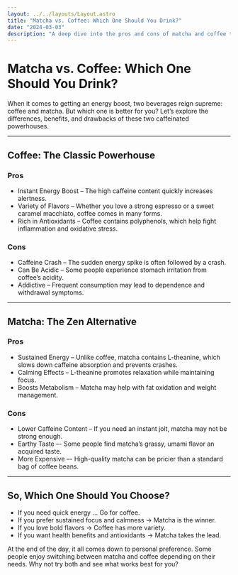 ```yaml
---
layout: ../../layouts/Layout.astro
title: "Matcha vs. Coffee: Which One Should You Drink?"
date: "2024-03-03"
description: "A deep dive into the pros and cons of matcha and coffee to help you choose your ideal energy booster."
---
```

# Matcha vs. Coffee: Which One Should You Drink?  

When it comes to getting an energy boost, two beverages reign supreme: coffee and matcha. But which one is better for you? Let’s explore the differences, benefits, and drawbacks of these two caffeinated powerhouses.

---

## Coffee: The Classic Powerhouse  
### Pros  
- Instant Energy Boost – The high caffeine content quickly increases alertness.  
- Variety of Flavors – Whether you love a strong espresso or a sweet caramel macchiato, coffee comes in many forms.  
- Rich in Antioxidants – Coffee contains polyphenols, which help fight inflammation and oxidative stress.  

### Cons  
- Caffeine Crash – The sudden energy spike is often followed by a crash.  
- Can Be Acidic – Some people experience stomach irritation from coffee’s acidity.  
- Addictive – Frequent consumption may lead to dependence and withdrawal symptoms.  

---

## Matcha: The Zen Alternative  
### Pros  
- Sustained Energy – Unlike coffee, matcha contains L-theanine, which slows down caffeine absorption and prevents crashes.  
- Calming Effects – L-theanine promotes relaxation while maintaining focus.  
- Boosts Metabolism – Matcha may help with fat oxidation and weight management.  

### Cons  
- Lower Caffeine Content – If you need an instant jolt, matcha may not be strong enough.  
- Earthy Taste –- Some people find matcha’s grassy, umami flavor an acquired taste.  
- More Expensive –- High-quality matcha can be pricier than a standard bag of coffee beans.  

---

## So, Which One Should You Choose?  
- If you need quick energy ... Go for coffee.  
- If you prefer sustained focus and calmness → Matcha is the winner.  
- If you love bold flavors → Coffee has more variety.  
- If you want health benefits and antioxidants → Matcha takes the lead.  

At the end of the day, it all comes down to personal preference. Some people enjoy switching between matcha and coffee depending on their needs. Why not try both and see what works best for you?  

